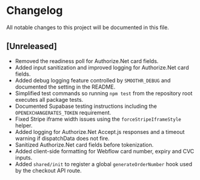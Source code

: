 # Changelog

All notable changes to this project will be documented in this file.

## [Unreleased]
- Removed the readiness poll for Authorize.Net card fields.
- Added input sanitization and improved logging for Authorize.Net card fields.
- Added debug logging feature controlled by `SMOOTHR_DEBUG` and documented the setting in the README.
- Simplified test commands so running `npm test` from the repository root executes all package tests.
- Documented Supabase testing instructions including the `OPENEXCHANGERATES_TOKEN` requirement.
- Fixed Stripe iframe width issues using the `forceStripeIframeStyle` helper.
- Added logging for Authorize.Net Accept.js responses and a timeout warning if dispatchData does not fire.
- Sanitized Authorize.Net card fields before tokenization.
- Added client-side formatting for Webflow card number, expiry and CVC inputs.
- Added `shared/init` to register a global `generateOrderNumber` hook used by the
  checkout API route.

